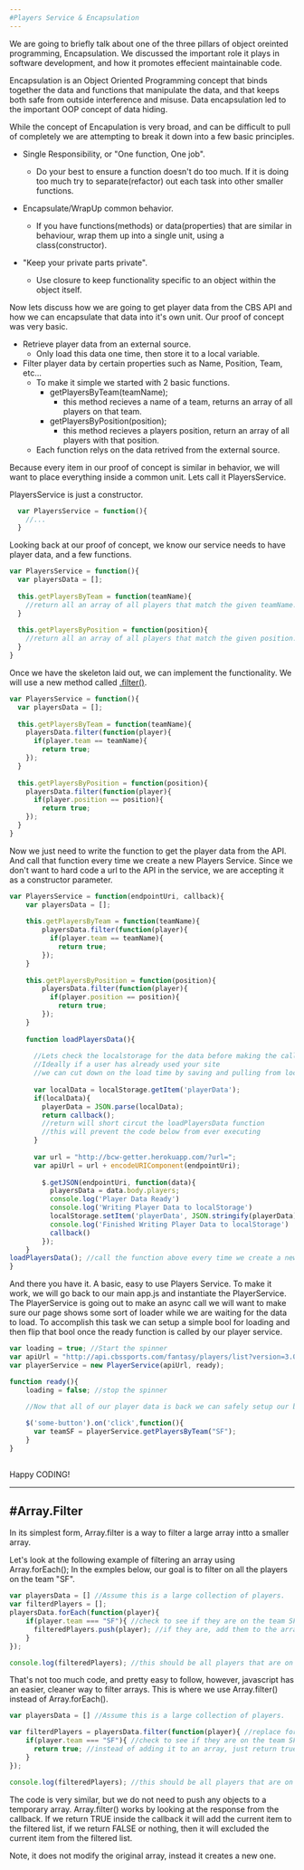 ```yaml
---
#Players Service & Encapsulation
---
```


We are going to briefly talk about one of the three pillars of object oreinted programming, Encapsulation.
We discussed the important role it plays in software development, and how it promotes effecient maintainable code.

Encapsulation is an Object Oriented Programming concept that binds together the data and functions that manipulate the data, and that keeps both safe from outside interference and misuse. Data encapsulation led to the important OOP concept of data hiding.

While the concept of Encapulation is very broad, and can be difficult to pull of completely we are attempting to break it down into a few basic principles.

- Single Responsibility, or "One function, One job".
  - Do your best to ensure a function doesn't do too much. If it is doing too much
  try to separate(refactor) out each task into other smaller functions.

- Encapsulate/WrapUp common behavior.
  - If you have functions(methods) or data(properties) that are similar in behaviour, wrap them up into a single unit, using a class(constructor).
  
- "Keep your private parts private".
  - Use closure to keep functionality specific to an object within the object itself. 

Now lets discuss how we are going to get player data from the CBS API and how we can encapsulate that data into it's own unit. Our proof of concept was very basic.

  - Retrieve player data from an external source.
    - Only load this data one time, then store it to a local variable.
  - Filter player data by certain properties such as Name, Position, Team, etc...
    - To make it simple we started with 2 basic functions.
      - getPlayersByTeam(teamName);
        - this method recieves a name of a team, returns an array of all players on that team.  
      - getPlayersByPosition(position);
        - this method recieves a players position, return an array of all players with that position.
    - Each function relys on the data retrived from the external source.  
 
Because every item in our proof of concept is similar in behavior, we will want to place everything inside a common unit. 
Lets call it PlayersService. 

PlayersService is just a constructor.
```javascript
  var PlayersService = function(){
    //...
  } 
```

Looking back at our proof of concept, we know our service needs to have player data, and a few functions.

```javascript
var PlayersService = function(){
  var playersData = [];
  
  this.getPlayersByTeam = function(teamName){
    //return all an array of all players that match the given teamName.
  }
  
  this.getPlayersByPosition = function(position){
    //return all an array of all players that match the given position.
  }
} 
``` 

Once we have the skeleton laid out, we can implement the functionality.
We will use a new method called <a href="https://developer.mozilla.org/en-US/docs/Web/JavaScript/Reference/Global_Objects/Array/filter" target="_blank">.filter()</a>.

```javascript
var PlayersService = function(){
  var playersData = [];
  
  this.getPlayersByTeam = function(teamName){
    playersData.filter(function(player){
      if(player.team == teamName){
        return true;
    });
  }
  
  this.getPlayersByPosition = function(position){
    playersData.filter(function(player){
      if(player.position == position){
        return true;
    });
  }
} 
```

Now we just need to write the function to get the player data from the API. And call
that function every time we create a new Players Service. Since we don't want to hard code
a url to the API in the service, we are accepting it as a constructor parameter.

```javascript
var PlayersService = function(endpointUri, callback){
    var playersData = [];
    
    this.getPlayersByTeam = function(teamName){
    	playersData.filter(function(player){
    	  if(player.team == teamName){
    	    return true;
    	});
    }
    
    this.getPlayersByPosition = function(position){
        playersData.filter(function(player){
          if(player.position == position){
            return true;
        });
    }
    
    function loadPlayersData(){
      
      //Lets check the localstorage for the data before making the call.
      //Ideally if a user has already used your site 
      //we can cut down on the load time by saving and pulling from localstorage 
      
      var localData = localStorage.getItem('playerData');
      if(localData){
      	playerData = JSON.parse(localData);
      	return callback(); 
      	//return will short circut the loadPlayersData function
      	//this will prevent the code below from ever executing
      }
      
      var url = "http://bcw-getter.herokuapp.com/?url=";
      var apiUrl = url + encodeURIComponent(endpointUri);
    
        $.getJSON(endpointUri, function(data){
          playersData = data.body.players;
          console.log('Player Data Ready')
          console.log('Writing Player Data to localStorage')
          localStorage.setItem('playerData', JSON.stringify(playerData))
          console.log('Finished Writing Player Data to localStorage')
          callback()
        });
    }	
loadPlayersData(); //call the function above every time we create a new service
} 
```

And there you have it. A basic, easy to use Players Service. To make it work, we will go back to our main app.js and instantiate the PlayerService. The PlayerService is going out to make an async call we will want to make sure our page shows some sort of loader while we are waiting for the data to load. To accomplish this task we can setup a simple bool for loading and then flip that bool once the ready function is called by our player service.

```javascript
var loading = true; //Start the spinner
var apiUrl = "http://api.cbssports.com/fantasy/players/list?version=3.0&SPORT=football&response_format=json";
var playerService = new PlayerService(apiUrl, ready);

function ready(){
    loading = false; //stop the spinner

    //Now that all of our player data is back we can safely setup our bindings for the rest of the view.
    
    $('some-button').on('click',function(){
      var teamSF = playerService.getPlayersByTeam("SF");
    }
}
    
```

Happy CODING!  
 
---

#Array.Filter
---
In its simplest form, Array.filter is a way to filter a large array intto a smaller array. 

Let's look at the following example of filtering an array using Array.forEach();
In the exmples below, our goal is to filter on all the players on the team "SF".
```javascript
var playersData = [] //Assume this is a large collection of players.
var filterdPlayers = [];
playersData.forEach(function(player){
    if(player.team === "SF"){ //check to see if they are on the team SF
      filteredPlayers.push(player); //if they are, add them to the array.
    }
});

console.log(filteredPlayers); //this should be all players that are on SF.
```

That's not too much code, and pretty easy to follow, however, javascript has an easier, cleaner way
to filter arrays. This is where we use Array.filter() instead of Array.forEach().

```javascript
var playersData = [] //Assume this is a large collection of players.

var filterdPlayers = playersData.filter(function(player){ //replace forEach with filter.
    if(player.team === "SF"){ //check to see if they are on the team SF
      return true; //instead of adding it to an array, just return true.
    }
});

console.log(filteredPlayers); //this should be all players that are on SF.
```

The code is very similar, but we do not need to push any objects to a temporary array.
Array.filter() works by looking at the response from the callback. If we return TRUE inside 
the callback it will add the current item to the filtered list, if we return FALSE or nothing, 
then it will excluded the current item from the filtered list.

Note, it does not modify the original array, instead it creates a new one.
